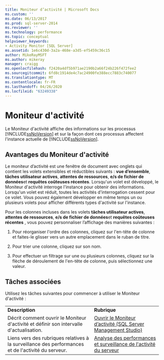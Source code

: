 ```yaml
---
title: Moniteur d’activité | Microsoft Docs
ms.custom: ''
ms.date: 06/13/2017
ms.prod: sql-server-2014
ms.reviewer: ''
ms.technology: performance
ms.topic: conceptual
helpviewer_keywords:
- Activity Monitor [SQL Server]
ms.assetid: 1e6c430d-3a2a-468e-a3d5-ef5459c36c15
author: MikeRayMSFT
ms.author: mikeray
manager: craigg
ms.openlocfilehash: f2420a4df5b971ae2190b2a66f24b226f472fee2
ms.sourcegitcommit: 6fd8c1914de4c7ac24900fe388ecc7883c740077
ms.translationtype: MT
ms.contentlocale: fr-FR
ms.lasthandoff: 04/26/2020
ms.locfileid: "63249338"
---
```

# <a name="activity-monitor"></a>Moniteur d'activité
  Le Moniteur d'activité affiche des informations sur les processus [!INCLUDE[ssNoVersion](../../includes/ssnoversion-md.md)] et sur la façon dont ces processus affectent l'instance actuelle de [!INCLUDE[ssNoVersion](../../includes/ssnoversion-md.md)].  
  
## <a name="benefits-of-activity-monitor"></a>Avantages du Moniteur d'activité  
 Le moniteur d’activité est une fenêtre de document avec onglets qui contient les volets extensibles et réductibles suivants : **vue d’ensemble**, **tâches utilisateur actives**, **attentes de ressources**, **e/s de fichier de données**et **requêtes coûteuses récentes**. Lorsqu'un volet est développé, le Moniteur d'activité interroge l'instance pour obtenir des informations. Lorsqu'un volet est réduit, toutes les activités d'interrogation cessent pour ce volet. Vous pouvez également développer en même temps un ou plusieurs volets pour afficher différents types d'activité sur l'instance.  
  
 Pour les colonnes incluses dans les volets **tâches utilisateur actives**, **attentes de ressources**, **e/s de fichier de données**et **requêtes coûteuses récentes** , vous pouvez personnaliser l’affichage des manières suivantes :  
  
1.  Pour réorganiser l'ordre des colonnes, cliquez sur l'en-tête de colonne et faites-le glisser vers un autre emplacement dans le ruban de titre.  
  
2.  Pour trier une colonne, cliquez sur son nom.  
  
3.  Pour effectuer un filtrage sur une ou plusieurs colonnes, cliquez sur la flèche de déroulement de l'en-tête de colonne, puis sélectionnez une valeur.  
  
## <a name="related-tasks"></a>Tâches associées  
 Utilisez les tâches suivantes pour commencer à utiliser le Moniteur d'activité :  
  
|||  
|-|-|  
|**Description**|**Rubrique**|  
|Décrit comment ouvrir le Moniteur d'activité et définir son intervalle d'actualisation.|[Ouvrir le Moniteur d’activité &#40;SQL Server Management Studio&#41;](../performance-monitor/open-activity-monitor-sql-server-management-studio.md)|  
|Liens vers des rubriques relatives à la surveillance des performances et de l'activité du serveur.|[Analyse des performances et surveillance de l'activité du serveur](../performance/server-performance-and-activity-monitoring.md)|  
  
  
